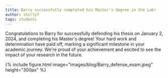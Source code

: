 ```yaml
---
title: Barry successfully completed his Master's degree in the Lab!
author: shirlyf
tags: students
---
```


Congratulations to Barry for successfully defending his thesis on January 2, 2024, and completing his Master's degree! Your hard work and determination have paid off, marking a significant milestone in your academic journey. We're proud of your achievement and excited to see the impact of your research in the future. 

{%
  include figure.html
  image="images/blog/Barry_defense_exam.jpeg"
  height="300px"
%}
